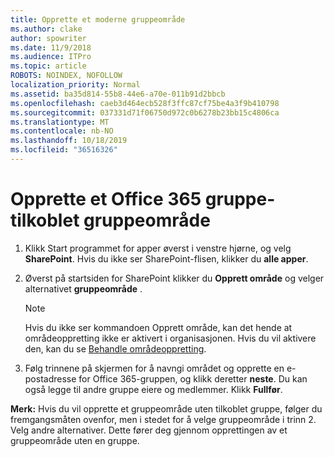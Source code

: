 ```yaml
---
title: Opprette et moderne gruppeområde
ms.author: clake
author: spowriter
ms.date: 11/9/2018
ms.audience: ITPro
ms.topic: article
ROBOTS: NOINDEX, NOFOLLOW
localization_priority: Normal
ms.assetid: ba35d814-55b8-44e6-a70e-011b91d2bbcb
ms.openlocfilehash: caeb3d464ecb528f3ffc87cf75be4a3f9b410798
ms.sourcegitcommit: 037331d71f06750d972c0b6278b23bb15c4806ca
ms.translationtype: MT
ms.contentlocale: nb-NO
ms.lasthandoff: 10/18/2019
ms.locfileid: "36516326"
---
```

# <a name="create-an-office-365-group-connected-team-site"></a>Opprette et Office 365 gruppe-tilkoblet gruppeområde

1. Klikk Start programmet for apper øverst i venstre hjørne, og velg **SharePoint**. Hvis du ikke ser SharePoint-flisen, klikker du **alle apper**.
    
2. Øverst på startsiden for SharePoint klikker du **Opprett område** og velger alternativet **gruppeområde** . 
    
    > [!NOTE]
    > Hvis du ikke ser kommandoen Opprett område, kan det hende at områdeoppretting ikke er aktivert i organisasjonen. Hvis du vil aktivere den, kan du se [Behandle områdeoppretting](https://go.microsoft.com/fwlink/?linkid=2009644). 
  
3. Følg trinnene på skjermen for å navngi området og opprette en e-postadresse for Office 365-gruppen, og klikk deretter **neste**. Du kan også legge til andre gruppe eiere og medlemmer. Klikk **Fullfør**.
  
 **Merk:** Hvis du vil opprette et gruppeområde uten tilkoblet gruppe, følger du fremgangsmåten ovenfor, men i stedet for å velge gruppeområde i trinn 2. Velg andre alternativer. Dette fører deg gjennom opprettingen av et gruppeområde uten en gruppe. 
    

